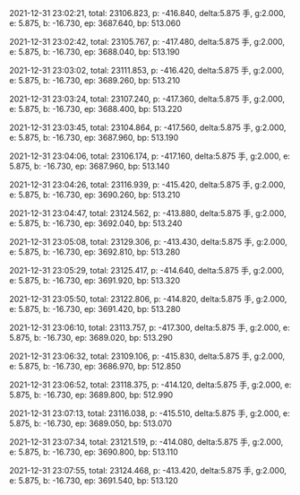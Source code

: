 2021-12-31 23:02:21, total: 23106.823, p: -416.840, delta:5.875 手, g:2.000, e: 5.875, b: -16.730, ep: 3687.640, bp: 513.060

2021-12-31 23:02:42, total: 23105.767, p: -417.480, delta:5.875 手, g:2.000, e: 5.875, b: -16.730, ep: 3688.040, bp: 513.190

2021-12-31 23:03:02, total: 23111.853, p: -416.420, delta:5.875 手, g:2.000, e: 5.875, b: -16.730, ep: 3689.260, bp: 513.210

2021-12-31 23:03:24, total: 23107.240, p: -417.360, delta:5.875 手, g:2.000, e: 5.875, b: -16.730, ep: 3688.400, bp: 513.220

2021-12-31 23:03:45, total: 23104.864, p: -417.560, delta:5.875 手, g:2.000, e: 5.875, b: -16.730, ep: 3687.960, bp: 513.190

2021-12-31 23:04:06, total: 23106.174, p: -417.160, delta:5.875 手, g:2.000, e: 5.875, b: -16.730, ep: 3687.960, bp: 513.140

2021-12-31 23:04:26, total: 23116.939, p: -415.420, delta:5.875 手, g:2.000, e: 5.875, b: -16.730, ep: 3690.260, bp: 513.210

2021-12-31 23:04:47, total: 23124.562, p: -413.880, delta:5.875 手, g:2.000, e: 5.875, b: -16.730, ep: 3692.040, bp: 513.240

2021-12-31 23:05:08, total: 23129.306, p: -413.430, delta:5.875 手, g:2.000, e: 5.875, b: -16.730, ep: 3692.810, bp: 513.280

2021-12-31 23:05:29, total: 23125.417, p: -414.640, delta:5.875 手, g:2.000, e: 5.875, b: -16.730, ep: 3691.920, bp: 513.320

2021-12-31 23:05:50, total: 23122.806, p: -414.820, delta:5.875 手, g:2.000, e: 5.875, b: -16.730, ep: 3691.420, bp: 513.280

2021-12-31 23:06:10, total: 23113.757, p: -417.300, delta:5.875 手, g:2.000, e: 5.875, b: -16.730, ep: 3689.020, bp: 513.290

2021-12-31 23:06:32, total: 23109.106, p: -415.830, delta:5.875 手, g:2.000, e: 5.875, b: -16.730, ep: 3686.970, bp: 512.850

2021-12-31 23:06:52, total: 23118.375, p: -414.120, delta:5.875 手, g:2.000, e: 5.875, b: -16.730, ep: 3689.800, bp: 512.990

2021-12-31 23:07:13, total: 23116.038, p: -415.510, delta:5.875 手, g:2.000, e: 5.875, b: -16.730, ep: 3689.050, bp: 513.070

2021-12-31 23:07:34, total: 23121.519, p: -414.080, delta:5.875 手, g:2.000, e: 5.875, b: -16.730, ep: 3690.800, bp: 513.110

2021-12-31 23:07:55, total: 23124.468, p: -413.420, delta:5.875 手, g:2.000, e: 5.875, b: -16.730, ep: 3691.540, bp: 513.120